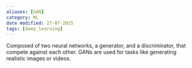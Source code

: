 ```yaml
---
aliases: [GAN]
category: ML
date modified: 27-07-2025
tags: [deep_learning]
---
```

Composed of two neural networks, a generator, and a discriminator, that compete against each other. GANs are used for tasks like generating realistic images or videos.